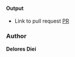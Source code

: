 #### Output 
- Link to pull request
[PR](https://github.com/Andela-ddiei/Inverted-Index/pull/9)

### Author
 **Delores Diei**